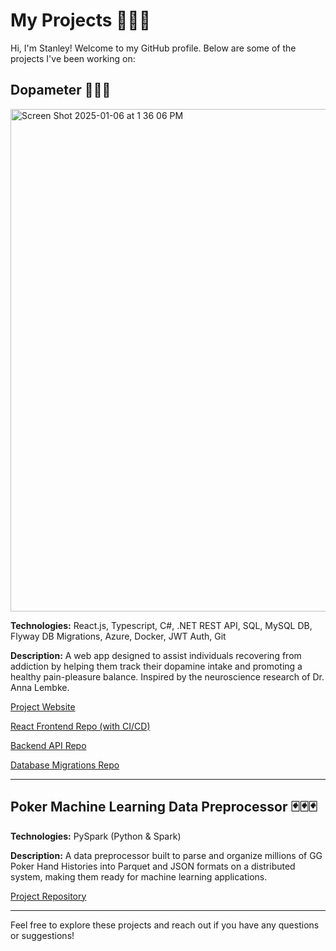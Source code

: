 # My Projects 🥳🥳🥳

Hi, I'm Stanley! Welcome to my GitHub profile. Below are some of the projects I've been working on:

## Dopameter 👾👾👾

<img width="804" alt="Screen Shot 2025-01-06 at 1 36 06 PM" src="https://github.com/user-attachments/assets/79aed49f-8be0-48f1-9e0a-7266735e4729" />

**Technologies:** React.js, Typescript, C#, .NET REST API, SQL, MySQL DB, Flyway DB Migrations, Azure, Docker, JWT Auth, Git  

**Description:** A web app designed to assist individuals recovering from addiction by helping them track their dopamine intake and promoting a healthy pain-pleasure balance. Inspired by the neuroscience research of Dr. Anna Lembke.

[Project Website](https://dopameter.ca/)


[React Frontend Repo (with CI/CD)](https://github.com/stnlywng/Dopameter.Frontend)


[Backend API Repo](https://github.com/stnlywng/Dopameter.API)


[Database Migrations Repo](https://github.com/stnlywng/Dopameter.DB.Migrations.Flyway)

---


## Poker Machine Learning Data Preprocessor 🃏🃏🃏

**Technologies:** PySpark (Python & Spark)  

**Description:** A data preprocessor built to parse and organize millions of GG Poker Hand Histories into Parquet and JSON formats on a distributed system, making them ready for machine learning applications.  

[Project Repository](https://github.com/stnlywng/Poker-ML-Data-Preprocessor)

---

Feel free to explore these projects and reach out if you have any questions or suggestions!

